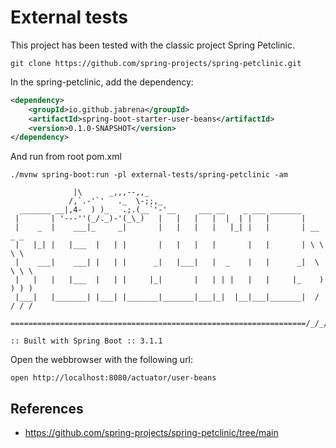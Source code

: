 # External tests

This project has been tested with the classic project Spring Petclinic.

```
git clone https://github.com/spring-projects/spring-petclinic.git
```

In the spring-petclinic, add the dependency:

```xml
<dependency>
    <groupId>io.github.jabrena</groupId>
    <artifactId>spring-boot-starter-user-beans</artifactId>
    <version>0.1.0-SNAPSHOT</version>
</dependency>
```

And run from root pom.xml

```
./mvnw spring-boot:run -pl external-tests/spring-petclinic -am
```

```
              |\      _,,,--,,_
             /,`.-'`'   ._  \-;;,_
  _______ __|,4-  ) )_   .;.(__`'-'__     ___ __    _ ___ _______
 |       | '---''(_/._)-'(_\_)   |   |   |   |  |  | |   |       |
 |    _  |    ___|_     _|       |   |   |   |   |_| |   |       | __ _ _
 |   |_| |   |___  |   | |       |   |   |   |       |   |       | \ \ \ \
 |    ___|    ___| |   | |      _|   |___|   |  _    |   |      _|  \ \ \ \
 |   |   |   |___  |   | |     |_|       |   | | |   |   |     |_    ) ) ) )
 |___|   |_______| |___| |_______|_______|___|_|  |__|___|_______|  / / / /
 ==================================================================/_/_/_/

:: Built with Spring Boot :: 3.1.1

```

Open the webbrowser with the following url:

```
open http://localhost:8080/actuator/user-beans
```


## References

- https://github.com/spring-projects/spring-petclinic/tree/main
